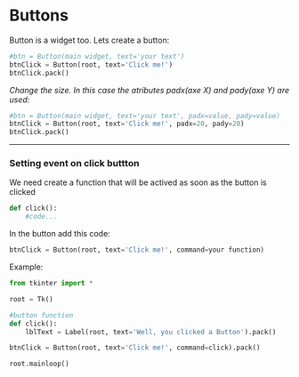 # Buttons
<p>Button is a widget too. Lets create a button:</p>

```python
#btn = Button(main widget, text='your text')
btnClick = Button(root, text='Click me!')
btnClick.pack()
```

*Change the size. In this case the atributes padx(axe X) and pady(axe Y) are used:*
```python
#btn = Button(main widget, text='your text', padx=value, pady=value)
btnClick = Button(root, text='Click me!', padx=20, pady=20)
btnClick.pack()
```
-----

### Setting event on click buttton
We need create a function that will be actived as soon as the button is clicked
```python
def click():
    #code...
```

In the button add this code:
```python
btnClick = Button(root, text='Click me!', command=your function)
```

Example:
```python
from tkinter import *

root = Tk()

#button function
def click():
    lblText = Label(root, text='Well, you clicked a Button').pack()

btnClick = Button(root, text='Click me!', command=click).pack()

root.mainloop()
```

